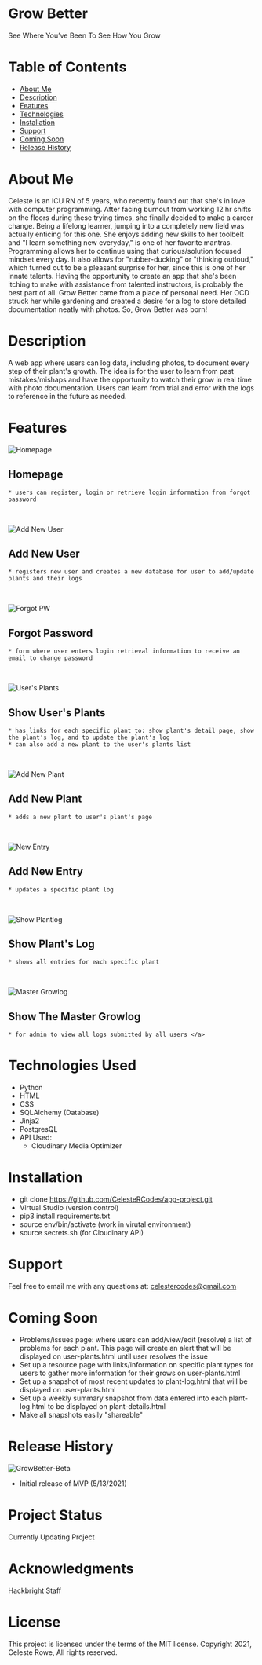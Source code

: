 
# Grow Better
See Where You’ve Been To See How You Grow

# Table of Contents
* [About Me](#about-me)
* [Description](#description)
* [Features](#features)
* [Technologies](#tech)
* [Installation](#install)
* [Support](#support)
* [Coming Soon](#comming-soon)
* [Release History](#release-history)



# <a name="about-me">
# About Me
Celeste is an ICU RN of 5 years, who recently found out that she's in love with computer programming. After facing burnout from working 12 hr shifts on the floors during these trying times, she finally decided to make a career change. Being a lifelong learner, jumping into a completely new field was actually enticing for this one. She enjoys adding new skills to her toolbelt and "I learn something new everyday," is one of her favorite mantras. 
Programming allows her to continue using that curious/solution focused mindset every day. It also allows for "rubber-ducking" or "thinking outloud," which turned out to be a pleasant surprise for her, since this is one of her innate talents. Having the opportunity to create an app that she's been itching to make with assistance from talented instructors, is probably the best part of all. Grow Better came from a place of personal need. Her OCD struck her while gardening and created a desire for a log to store detailed documentation neatly with photos. So, Grow Better was born!  </a>

# <a name="description">
# Description
A web app where users can log data, including photos, to document every step of their plant's growth. The idea is for the user to learn from past mistakes/mishaps and have the opportunity to watch their grow in real time with photo documentation. Users can learn from trial and error with the logs to reference in the future as needed. 
</a>

# <a name="feautures">
# Features

![Homepage](https://github.com/CelesteRCodes/app-project/blob/main/static/img/printscreen/homepage.jpg.png)   

## Homepage
    * users can register, login or retrieve login information from forgot password 
<br>

![Add New User](https://github.com/CelesteRCodes/app-project/blob/main/static/img/printscreen/newuser.jpg) 

## Add New User
    * registers new user and creates a new database for user to add/update plants and their logs 
 <br>   

![Forgot PW](https://github.com/CelesteRCodes/app-project/blob/main/static/img/printscreen/forgot.jpg) 

## Forgot Password
    * form where user enters login retrieval information to receive an email to change password 
<br>

![User's Plants](https://github.com/CelesteRCodes/app-project/blob/main/static/img/printscreen/userplants.jpg)

## Show User's Plants
    * has links for each specific plant to: show plant's detail page, show the plant's log, and to update the plant's log
    * can also add a new plant to the user's plants list 
<br>

![Add New Plant](https://github.com/CelesteRCodes/app-project/blob/main/static/img/printscreen/newplant.jpg.png) 

## Add New Plant
    * adds a new plant to user's plant's page 
<br>  

![New Entry](https://github.com/CelesteRCodes/app-project/blob/main/static/img/printscreen/newentry.jpg.png) 

## Add New Entry
    * updates a specific plant log 
<br>

![Show Plantlog](https://github.com/CelesteRCodes/app-project/blob/main/static/img/printscreen/plantlog.jpg) 

## Show Plant's Log
    * shows all entries for each specific plant 
<br>

![Master Growlog](https://github.com/CelesteRCodes/app-project/blob/main/static/img/printscreen/masterlog.jpg) 

## Show The Master Growlog
    * for admin to view all logs submitted by all users </a>




# <a name="tech">
# Technologies Used
* Python
* HTML
* CSS
* SQLAlchemy (Database)
* Jinja2
* PostgresQL
* API Used:
    * Cloudinary Media Optimizer
</a>

# <a name="install">
# Installation
* git clone https://github.com/CelesteRCodes/app-project.git
* Virtual Studio (version control)
* pip3 install requirements.txt
* source env/bin/activate (work in virutal environment)
* source secrets.sh (for Cloudinary API)
</a>


# <a name="support"> 
# Support
Feel free to email me with any questions at: celestercodes@gmail.com 
</a>

# <a name="coming-soon">
# Coming Soon
* Problems/issues page: where users can add/view/edit (resolve) a list of problems for each plant.
This page will create an alert that will be displayed on user-plants.html until user resolves the issue
* Set up a resource page with links/information on specific plant types for users to gather more information for their grows on user-plants.html
* Set up a snapshot of most recent updates to plant-log.html that will be displayed on user-plants.html
* Set up a weekly summary snapshot from data entered into each plant-log.html to be displayed on plant-details.html 
* Make all snapshots easily "shareable" 
</a>

# <a name="release-history">
# Release History
![GrowBetter-Beta](https://img.shields.io/badge/GrowBetter-0.1.0-evergreen.svg) 
* Initial release of MVP (5/13/2021)
</a>


# Project Status
Currently Updating Project

# Acknowledgments
Hackbright Staff 


# License
This project is licensed under the terms of the MIT license.
Copyright 2021, Celeste Rowe, All rights reserved.

